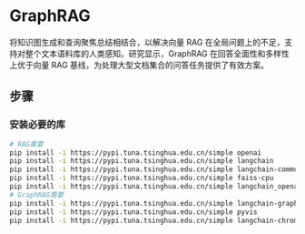 # GraphRAG 

将知识图生成和查询聚焦总结相结合，以解决向量 RAG 在全局问题上的不足，支持对整个文本语料库的人类感知。研究显示，GraphRAG 在回答全面性和多样性上优于向量 RAG 基线，为处理大型文档集合的问答任务提供了有效方案。

## 步骤

### 安装必要的库
```bash
# RAG需要
pip install -i https://pypi.tuna.tsinghua.edu.cn/simple openai
pip install -i https://pypi.tuna.tsinghua.edu.cn/simple langchain
pip install -i https://pypi.tuna.tsinghua.edu.cn/simple langchain-community
pip install -i https://pypi.tuna.tsinghua.edu.cn/simple faiss-cpu
pip install -i https://pypi.tuna.tsinghua.edu.cn/simple langchain_openai
# GraphRAG需要
pip install -i https://pypi.tuna.tsinghua.edu.cn/simple langchain-graphrag
pip install -i https://pypi.tuna.tsinghua.edu.cn/simple pyvis
pip install -i https://pypi.tuna.tsinghua.edu.cn/simple langchain-chroma
```
